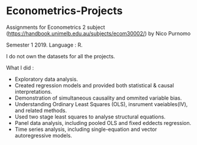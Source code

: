 # Econometrics-Projects
Assignments for Econometrics 2 subject (https://handbook.unimelb.edu.au/subjects/ecom30002/) by Nico Purnomo

Semester 1 2019. Language : R.

I do not own the datasets for all the projects.

What I did :

- Exploratory data analysis.
- Created regression models and provided both statistical & causal interpretations.
- Demonstration of simultaneous causality and ommited variable bias.
- Understanding Ordinary Least Squares (OLS), insrument vaeiables(IV), and related methods.
- Used two stage least squares to analyse structural equations.
- Panel data analysis, including pooled OLS and fixed eddects regression.
- Time series analysis, including single-equation and vector autoregressive models.

